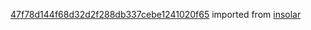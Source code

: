 [47f78d144f68d32d2f288db337cebe1241020f65](https://github.com/insolar/insolar/commit/47f78d144f68d32d2f288db337cebe1241020f65) imported from [insolar](https://github.com/insolar/insolar)
